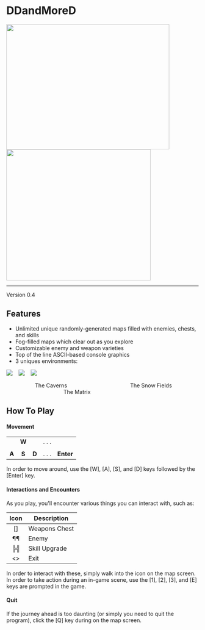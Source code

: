 # DDandMoreD
  
<img src="https://github.com/arzafiruddin/DDandMoreD/blob/d739a5978eb8aa129c03815dbf010dbac268e5b1/readme_assets/logo.jpg" width="427" height="328"> <img src="https://github.com/arzafiruddin/DDandMoreD/blob/221033faf4110f1a7e750cc59bf40fba888956e3/readme_assets/cavedemogif.gif" width="378" height="344">

---

Version 0.4

## Features
- Unlimited unique randomly-generated maps filled with enemies, chests, and skills
- Fog-filled maps which clear out as you explore
- Customizable enemy and weapon varieties
- Top of the line ASCII-based console graphics
- 3 uniques environments:

<img src="https://github.com/arzafiruddin/DDandMoreD/blob/c973595ed970a295cad71cd7e941f0d1f37e4478/readme_assets/cavegengif.gif"> &nbsp;&nbsp; <img src="https://github.com/arzafiruddin/DDandMoreD/blob/c973595ed970a295cad71cd7e941f0d1f37e4478/readme_assets/snowgengif.gif"> &nbsp;&nbsp; <img src="https://github.com/arzafiruddin/DDandMoreD/blob/c973595ed970a295cad71cd7e941f0d1f37e4478/readme_assets/matrixgengif.gif">

&nbsp;&nbsp;&nbsp;&nbsp;&nbsp;&nbsp;&nbsp;&nbsp;&nbsp;&nbsp;&nbsp;&nbsp;&nbsp;&nbsp;&nbsp;&nbsp;&nbsp;&nbsp; The Caverns &nbsp;&nbsp;&nbsp;&nbsp;&nbsp;&nbsp;&nbsp;&nbsp;&nbsp;&nbsp;&nbsp;&nbsp;&nbsp;&nbsp;&nbsp;&nbsp;&nbsp;&nbsp;&nbsp;&nbsp;&nbsp;&nbsp;&nbsp;&nbsp;&nbsp;&nbsp;&nbsp;&nbsp;&nbsp;&nbsp;&nbsp;&nbsp;&nbsp;&nbsp;&nbsp;&nbsp;&nbsp;&nbsp;&nbsp;&nbsp; The Snow Fields &nbsp;&nbsp;&nbsp;&nbsp;&nbsp;&nbsp;&nbsp;&nbsp;&nbsp;&nbsp;&nbsp;&nbsp;&nbsp;&nbsp;&nbsp;&nbsp;&nbsp;&nbsp;&nbsp;&nbsp;&nbsp;&nbsp;&nbsp;&nbsp;&nbsp;&nbsp;&nbsp;&nbsp;&nbsp;&nbsp;&nbsp;&nbsp;&nbsp;&nbsp;&nbsp;&nbsp;&nbsp; The Matrix

## How To Play
#### Movement

|     |     |     |       |         |
|:---:|:---:|:---:|:-----:|:-------:|
|     |**W**|     | . . . |         |
|     |     |     |       |         |
|**A**|**S**|**D**| . . . |**Enter**|

In order to move around, use the [W], [A], [S], and [D] keys followed by the [Enter] key.

#### Interactions and Encounters

As you play, you'll encounter various things you can interact with, such as:

| Icon | Description   |
|:----:|---------------|
|  []  | Weapons Chest |
|  ¶¶  | Enemy         |
|  ╠╣  | Skill Upgrade |
|  <>  | Exit          |

In order to interact with these, simply walk into the icon on the map screen. In order to take action during an in-game scene, use the [1], [2], [3], and [E] keys are prompted in the game.

#### Quit

If the journey ahead is too daunting (or simply you need to quit the program), click the [Q] key during on the map screen.
